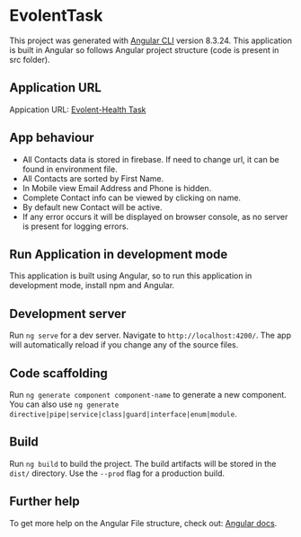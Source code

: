 # EvolentTask

This project was generated with [Angular CLI](https://github.com/angular/angular-cli) version 8.3.24.
This application is built in Angular so follows Angular project structure (code is present in src folder).

## Application URL

Appication URL: [Evolent-Health Task](https://evolent-health-task.web.app/)

## App behaviour

- All Contacts data is stored in firebase. If need to change url, it can be found in environment file.
- All Contacts are sorted by First Name.
- In Mobile view Email Address and Phone is hidden.
- Complete Contact info can be viewed by clicking on name.
- By default new Contact will be active.
- If any error occurs it will be displayed on browser console, as no server is present for logging errors.

## Run Application in development mode

This application is built using Angular, so to run this application in development mode, install npm and Angular.

## Development server

Run `ng serve` for a dev server. Navigate to `http://localhost:4200/`. The app will automatically reload if you change any of the source files.

## Code scaffolding

Run `ng generate component component-name` to generate a new component. You can also use `ng generate directive|pipe|service|class|guard|interface|enum|module`.

## Build

Run `ng build` to build the project. The build artifacts will be stored in the `dist/` directory. Use the `--prod` flag for a production build.


## Further help

To get more help on the Angular File structure, check out: [Angular docs](https://angular.io/guide/file-structure).
